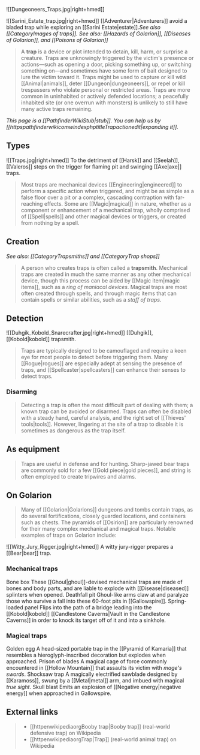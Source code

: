 ![[Dungeoneers_Traps.jpg|right+hmed]] 


![[Sarini_Estate_trap.jpg|right+hmed]] 
 [[Adventurer|Adventurers]] avoid a bladed trap while exploring an [[Sarini Estate|estate]].*See also [[CategoryImages of traps]].*
*See also: [[Hazards of Golarion]], [[Diseases of Golarion]], and [[Poisons of Golarion]]*
> A **trap** is a device or plot intended to detain, kill, harm, or surprise a creature. Traps are unknowingly triggered by the victim's presence or actions—such as opening a door, picking something up, or switching something on—and sometimes have some form of bait designed to lure the victim toward it. Traps might be used to capture or kill wild [[Animal|animals]], deter [[Dungeon|dungeoneers]], or repel or kill trespassers who violate personal or restricted areas. Traps are more common in uninhabited or actively defended locations; a peacefully inhabited site (or one overrun with monsters) is unlikely to still have many active traps remaining.



*This page is a [[PathfinderWikiStub|stub]]. You can help us by [[httpspathfinderwikicomwindexphptitleTrapactionedit|expanding it]].*



## Types

![[Traps.jpg|right+hmed]] 
 To the detriment of [[Harsk]] and [[Seelah]], [[Valeros]] steps on the trigger for flaming pit and swinging [[Axe|axe]] traps.
> Most traps are mechanical devices [[Engineering|engineered]] to perform a specific action when triggered, and might be as simple as a false floor over a pit or a complex, cascading contraption with far-reaching effects. Some are [[Magic|magical]] in nature, whether as a component or enhancement of a mechanical trap, wholly comprised of [[Spell|spells]] and other magical devices or triggers, or created from nothing by a spell.


## Creation

*See also: [[CategoryTrapsmiths]] and [[CategoryTrap shops]]*
> A person who creates traps is often called a **trapsmith**. Mechanical traps are created in much the same manner as any other mechanical device, though this process can be aided by [[Magic item|magic items]], such as a *ring of maniacal devices*.
> Magical traps are most often created through spells, and through magic items that can contain spells or similar abilities, such as a *staff of traps*.


## Detection

![[Duhgik_Kobold_Snarecrafter.jpg|right+hmed]] 
 [[Duhgik]], [[Kobold|kobold]] trapsmith.
> Traps are typically designed to be camouflaged and require a keen eye for most people to detect before triggering them. Many [[Rogue|rogues]] are especially adept at sensing the presence of traps, and [[Spellcaster|spellcasters]] can enhance their senses to detect traps.


### Disarming

> Detecting a trap is often the most difficult part of dealing with them; a known trap can be avoided or disarmed. Traps can often be disabled with a steady hand, careful analysis, and the right set of [[Thieves' tools|tools]]. However, lingering at the site of a trap to disable it is sometimes as dangerous as the trap itself.


## As equipment

> Traps are useful in defense and for hunting. Sharp-jawed bear traps are commonly sold for a few [[Gold piece|gold pieces]], and string is often employed to create tripwires and alarms.


## On Golarion

> Many of [[Golarion|Golarions]] dungeons and tombs contain traps, as do several fortifications, closely guarded locations, and containers such as chests. The pyramids of [[Osirion]] are particularly renowned for their many complex mechanical and magical traps.
> Notable examples of traps on Golarion include:

![[Witty_Jury_Rigger.jpg|right+hmed]] 
 A witty jury-rigger prepares a [[Bear|bear]] trap.

### Mechanical traps

Bone box
These [[Ghoul|ghoul]]-devised mechanical traps are made of bones and body parts, and are liable to explode with [[Disease|diseased]] splinters when opened.
Deathfall pit
Ghoul-like arms claw at and paralyze those who survive a fall into these 60-foot pits in [[Gallowspire]].
Spring-loaded panel
Flips into the path of a bridge leading into the [[Kobold|kobold]] [[Candlestone Caverns|Vault in the Candlestone Caverns]] in order to knock its target off of it and into a sinkhole.

### Magical traps

Golden egg
A head-sized portable trap in the [[Pyramid of Kamaria]] that resembles a hieroglyph-inscribed decoration but explodes when approached.
Prison of blades
A magical cage of force commonly encountered in [[Hollow Mountain]] that assaults its victim with *mage's swords*.
Shocksaw trap
A magically electrified sawblade designed by [[Karamoss]], swung by a [[Metal|metal]] arm, and imbued with magical *true sight*.
Skull blast
Emits an explosion of [[Negative energy|negative energy]] when approached in Gallowspire.



## External links

> - [[httpenwikipediaorgBooby trap|Booby trap]] (real-world defensive trap) on Wikipedia
> - [[httpenwikipediaorgTrap|Trap]] (real-world animal trap) on Wikipedia




